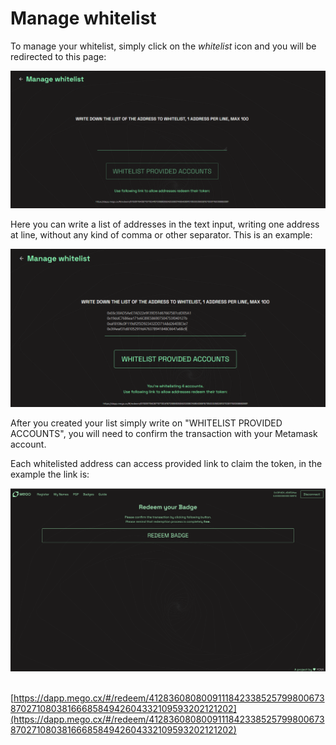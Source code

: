# Manage whitelist



To manage your whitelist, simply click on the _whitelist_ icon and you will be redirected to this page:

![](../.gitbook/assets/whitelist.png)

Here you can write a list of addresses in the text input, writing one address at line, without any kind of comma or other separator. This is an example:

![](<../.gitbook/assets/whitelist whit adress.png>)

After you created your list simply write on "WHITELIST PROVIDED ACCOUNTS", you will need to confirm the transaction with your Metamask account.

Each whitelisted address can access provided link to claim the token, in the example the link is:

![](<../.gitbook/assets/badge whitelist.png>)

&#x20;\
[https://dapp.mego.cx/#/redeem/41283608080091118423385257998006738702710803816668584942604332109593202121202](https://dapp.mego.cx/#/redeem/41283608080091118423385257998006738702710803816668584942604332109593202121202)
